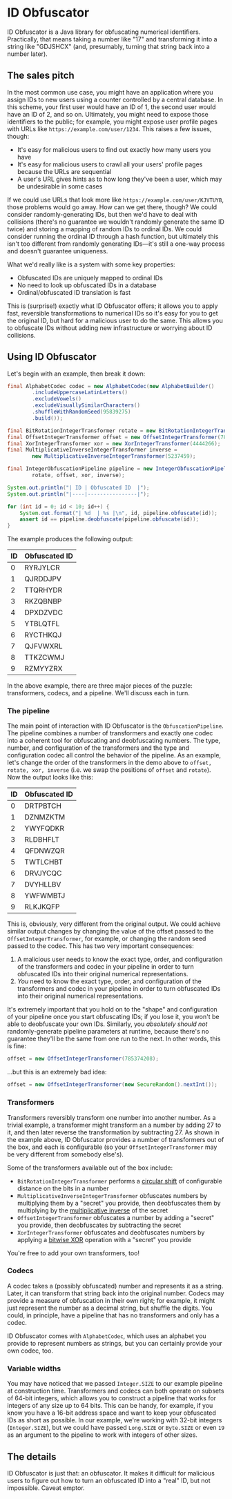 # ID Obfuscator

ID Obfuscator is a Java library for obfuscating numerical identifiers. Practically, that means taking a number like "17" and transforming it into a string like "GDJSHCX" (and, presumably, turning that string back into a number later).

## The sales pitch

In the most common use case, you might have an application where you assign IDs to new users using a counter controlled by a central database. In this scheme, your first user would have an ID of 1, the second user would have an ID of 2, and so on. Ultimately, you might need to expose those identifiers to the public; for example, you might expose user profile pages with URLs like `https://example.com/user/1234`. This raises a few issues, though:

- It's easy for malicious users to find out exactly how many users you have
- It's easy for malicious users to crawl all your users' profile pages because the URLs are sequential
- A user's URL gives hints as to how long they've been a user, which may be undesirable in some cases

If we could use URLs that look more like `https://example.com/user/KJVTUYB`, those problems would go away. How can we get there, though? We could consider randomly-generating IDs, but then we'd have to deal with collisions (there's no guarantee we wouldn't randomly generate the same ID twice) and storing a mapping of random IDs to ordinal IDs. We could consider running the ordinal ID through a hash function, but ultimately this isn't too different from randomly generating IDs—it's still a one-way process and doesn't guarantee uniqueness.

What we'd really like is a system with some key properties:

- Obfuscated IDs are uniquely mapped to ordinal IDs
- No need to look up obfuscated IDs in a database
- Ordinal/obfuscated ID translation is fast

This is (surprise!) exactly what ID Obfuscator offers; it allows you to apply fast, reversible transformations to numerical IDs so it's easy for you to get the original ID, but hard for a malicious user to do the same. This allows you to obfuscate IDs without adding new infrastructure or worrying about ID collisions.

## Using ID Obfuscator

Let's begin with an example, then break it down:

```java
final AlphabetCodec codec = new AlphabetCodec(new AlphabetBuilder()
        .includeUppercaseLatinLetters()
        .excludeVowels()
        .excludeVisuallySimilarCharacters()
        .shuffleWithRandomSeed(95839275)
        .build());

final BitRotationIntegerTransformer rotate = new BitRotationIntegerTransformer(17);
final OffsetIntegerTransformer offset = new OffsetIntegerTransformer(785374208);
final XorIntegerTransformer xor = new XorIntegerTransformer(4444266);
final MultiplicativeInverseIntegerTransformer inverse =
        new MultiplicativeInverseIntegerTransformer(5237459);

final IntegerObfuscationPipeline pipeline = new IntegerObfuscationPipeline(Integer.SIZE, codec,
        rotate, offset, xor, inverse);

System.out.println("| ID | Obfuscated ID  |");
System.out.println("|----|----------------|");

for (int id = 0; id < 10; id++) {
    System.out.format("| %d  | %s |\n", id, pipeline.obfuscate(id));
    assert id == pipeline.deobfuscate(pipeline.obfuscate(id));
}
```

The example produces the following output:

| ID | Obfuscated ID  |
|----|----------------|
| 0  | RYRJYLCR       |
| 1  | QJRDDJPV       |
| 2  | TTQRHYDR       |
| 3  | RKZQBNBP       |
| 4  | DPXDZVDC       |
| 5  | YTBLQTFL       |
| 6  | RYCTHKQJ       |
| 7  | QJFVWXRL       |
| 8  | TTKZCWMJ       |
| 9  | RZMYYZRX       |

In the above example, there are three major pieces of the puzzle: transformers, codecs, and a pipeline. We'll discuss each in turn.

### The pipeline

The main point of interaction with ID Obfuscator is the `ObfuscationPipeline`. The pipeline combines a number of transformers and exactly one codec into a coherent tool for obfuscating and deobfuscating numbers. The type, number, and configuration of the transformers and the type and configuration codec all control the behavior of the pipeline. As an example, let's change the order of the transformers in the demo above to `offset, rotate, xor, inverse` (i.e. we swap the positions of `offset` and `rotate`). Now the output looks like this:

| ID | Obfuscated ID  |
|----|----------------|
| 0  | DRTPBTCH       |
| 1  | DZNMZKTM       |
| 2  | YWYFQDKR       |
| 3  | RLDBHFLT       |
| 4  | QFDNWZQR       |
| 5  | TWTLCHBT       |
| 6  | DRVJYCQC       |
| 7  | DVYHLLBV       |
| 8  | YWFWMBTJ       |
| 9  | RLKJKQFP       |

This is, obviously, very different from the original output. We could achieve similar output changes by changing the value of the offset passed to the `OffsetIntegerTransformer`, for example, or changing the random seed passed to the codec. This has two very important consequences:

1. A malicious user needs to know the exact type, order, and configuration of the transformers and codec in your pipeline in order to turn obfuscated IDs into their original numerical representations.
2. *You* need to know the exact type, order, and configuration of the transformers and codec in your pipeline in order to turn obfuscated IDs into their original numerical representations.

It's extremely important that you hold on to the "shape" and configuration of your pipeline once you start obfuscating IDs; if you lose it, you won't be able to deobfuscate your own IDs. Similarly, you *absolutely should not* randomly-generate pipeline parameters at runtime, because there's no guarantee they'll be the same from one run to the next. In other words, this is fine:

```java
offset = new OffsetIntegerTransformer(785374208);
```

…but this is an extremely bad idea:

```java
offset = new OffsetIntegerTransformer(new SecureRandom().nextInt());
```

### Transformers

Transformers reversibly transform one number into another number. As a trivial example, a transformer might transform an a number by adding 27 to it, and then later reverse the transformation by subtracting 27. As shown in the example above, ID Obfuscator provides a number of transformers out of the box, and each is configurable (so your `OffsetIntegerTransformer` may be very different from somebody else's).

Some of the transformers available out of the box include:

- `BitRotationIntegerTransformer` performs a [circular shift](https://en.wikipedia.org/wiki/Circular_shift) of configurable distance on the bits in a number
- `MultiplicativeInverseIntegerTransformer` obfuscates numbers by multiplying them by a "secret" you provide, then deobfuscates them by multiplying by the [multiplicative inverse](https://ericlippert.com/2013/11/12/math-from-scratch-part-thirteen-multiplicative-inverses/) of the secret
- `OffsetIntegerTransformer` obfuscates a number by adding a "secret" you provide, then deobfuscates by subtracting the secret
- `XorIntegerTransformer` obfuscates and deobfuscates numbers by applying a [bitwise XOR](https://en.wikipedia.org/wiki/Bitwise_operations_in_C#Bitwise_XOR_.22.5E.22) operation with a "secret" you provide

You're free to add your own transformers, too!

### Codecs

A codec takes a (possibly obfuscated) number and represents it as a string. Later, it can transform that string back into the original number. Codecs may provide a measure of obfuscation in their own right; for example, it might just represent the number as a decimal string, but shuffle the digits. You could, in principle, have a pipeline that has no transformers and only has a codec.

ID Obfuscator comes with `AlphabetCodec`, which uses an alphabet you provide to represent numbers as strings, but you can certainly provide your own codec, too.

### Variable widths

You may have noticed that we passed `Integer.SIZE` to our example pipeline at construction time. Transformers and codecs can both operate on subsets of 64-bit integers, which allows you to construct a pipeline that works for integers of any size up to 64 bits. This can be handy, for example, if you know you have a 16-bit address space and want to keep your obfuscated IDs as short as possible. In our example, we're working with 32-bit integers (`Integer.SIZE`), but we could have passed `Long.SIZE` or `Byte.SIZE` or even `19` as an argument to the pipeline to work with integers of other sizes.

## The details

ID Obfuscator is just that: an obfuscator. It makes it difficult for malicious users to figure out how to turn an obfuscated ID into a "real" ID, but not impossible. Caveat emptor.